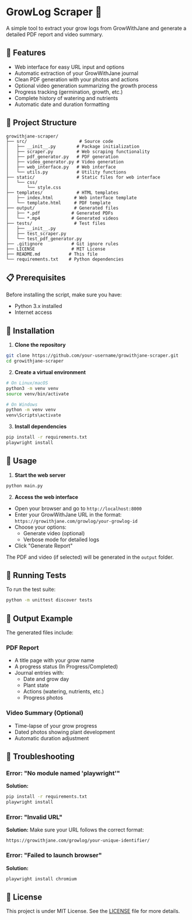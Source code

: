 # GrowLog Scraper 🌱

A simple tool to extract your grow logs from GrowWithJane and generate a detailed PDF report and video summary.

## 🚀 Features

- Web interface for easy URL input and options
- Automatic extraction of your GrowWithJane journal
- Clean PDF generation with your photos and actions
- Optional video generation summarizing the growth process
- Progress tracking (germination, growth, etc.)
- Complete history of watering and nutrients
- Automatic date and duration formatting

## 📂 Project Structure

```
growithjane-scraper/
├── src/                    # Source code
│   ├── __init__.py        # Package initialization
│   ├── scraper.py         # Web scraping functionality
│   ├── pdf_generator.py   # PDF generation
│   ├── video_generator.py # Video generation
│   ├── web_interface.py   # Web interface
│   └── utils.py           # Utility functions
├── static/                # Static files for web interface
│   └── css/              
│       └── style.css
├── templates/             # HTML templates
│   ├── index.html        # Web interface template
│   └── template.html     # PDF template
├── output/               # Generated files
│   ├── *.pdf            # Generated PDFs
│   └── *.mp4            # Generated videos
├── tests/                # Test files
│   ├── __init__.py
│   ├── test_scraper.py
│   └── test_pdf_generator.py
├── .gitignore           # Git ignore rules
├── LICENSE              # MIT License
├── README.md           # This file
└── requirements.txt    # Python dependencies
```

## 📋 Prerequisites

Before installing the script, make sure you have:

- Python 3.x installed
- Internet access

## 💾 Installation

1. **Clone the repository**
```bash
git clone https://github.com/your-username/growithjane-scraper.git
cd growithjane-scraper
```

2. **Create a virtual environment**
```bash
# On Linux/macOS
python3 -m venv venv
source venv/bin/activate

# On Windows
python -m venv venv
venv\Scripts\activate
```

3. **Install dependencies**
```bash
pip install -r requirements.txt
playwright install
```

## 🎯 Usage

1. **Start the web server**
```bash
python main.py
```

2. **Access the web interface**
- Open your browser and go to `http://localhost:8000`
- Enter your GrowWithJane URL in the format: `https://growithjane.com/growlog/your-growlog-id`
- Choose your options:
  - Generate video (optional)
  - Verbose mode for detailed logs
- Click "Generate Report"

The PDF and video (if selected) will be generated in the `output` folder.

## 🧪 Running Tests

To run the test suite:
```bash
python -m unittest discover tests
```

## 📸 Output Example

The generated files include:

### PDF Report
- A title page with your grow name
- A progress status (In Progress/Completed)
- Journal entries with:
  - Date and grow day
  - Plant state
  - Actions (watering, nutrients, etc.)
  - Progress photos

### Video Summary (Optional)
- Time-lapse of your grow progress
- Dated photos showing plant development
- Automatic duration adjustment

## 🔧 Troubleshooting

### Error: "No module named 'playwright'"
**Solution:**
```bash
pip install -r requirements.txt
playwright install
```

### Error: "Invalid URL"
**Solution:**
Make sure your URL follows the correct format:
```
https://growithjane.com/growlog/your-unique-identifier/
```

### Error: "Failed to launch browser"
**Solution:**
```bash
playwright install chromium
```

## 📄 License

This project is under MIT License. See the [LICENSE](LICENSE) file for more details.